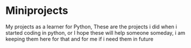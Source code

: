 # Miniprojects
My projects as a learner for Python,
These are the projects i did when i started coding in python, or
I hope these will help someone someday, i am keeping them here for that and for me if i need them in future
